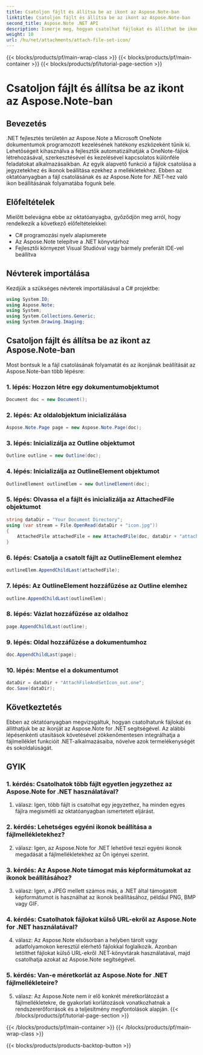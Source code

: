 ```yaml
---
title: Csatoljon fájlt és állítsa be az ikont az Aspose.Note-ban
linktitle: Csatoljon fájlt és állítsa be az ikont az Aspose.Note-ban
second_title: Aspose.Note .NET API
description: Ismerje meg, hogyan csatolhat fájlokat és állíthat be ikonokat az Aspose.Note for .NET webhelyen. Bővítse .NET-alkalmazásait ezzel a lépésenkénti oktatóanyaggal.
weight: 10
url: /hu/net/attachments/attach-file-set-icon/
---
```


{{< blocks/products/pf/main-wrap-class >}}
{{< blocks/products/pf/main-container >}}
{{< blocks/products/pf/tutorial-page-section >}}

# Csatoljon fájlt és állítsa be az ikont az Aspose.Note-ban

## Bevezetés

.NET fejlesztés területén az Aspose.Note a Microsoft OneNote dokumentumok programozott kezelésének hatékony eszközeként tűnik ki. Lehetőségeit kihasználva a fejlesztők automatizálhatják a OneNote-fájlok létrehozásával, szerkesztésével és kezelésével kapcsolatos különféle feladatokat alkalmazásaikban. Az egyik alapvető funkció a fájlok csatolása a jegyzetekhez és ikonok beállítása ezekhez a mellékletekhez. Ebben az oktatóanyagban a fájl csatolásának és az Aspose.Note for .NET-hez való ikon beállításának folyamatába fogunk bele.

## Előfeltételek

Mielőtt belevágna ebbe az oktatóanyagba, győződjön meg arról, hogy rendelkezik a következő előfeltételekkel:

- C# programozási nyelv alapismerete
- Az Aspose.Note telepítve a .NET könyvtárhoz
- Fejlesztői környezet Visual Studióval vagy bármely preferált IDE-vel beállítva

## Névterek importálása

Kezdjük a szükséges névterek importálásával a C# projektbe:

```csharp
using System.IO;
using Aspose.Note;
using System;
using System.Collections.Generic;
using System.Drawing.Imaging;
```

## Csatoljon fájlt és állítsa be az ikont az Aspose.Note-ban

Most bontsuk le a fájl csatolásának folyamatát és az ikonjának beállítását az Aspose.Note-ban több lépésre:

### 1. lépés: Hozzon létre egy dokumentumobjektumot

```csharp
Document doc = new Document();
```

### 2. lépés: Az oldalobjektum inicializálása

```csharp
Aspose.Note.Page page = new Aspose.Note.Page(doc);
```

### 3. lépés: Inicializálja az Outline objektumot

```csharp
Outline outline = new Outline(doc);
```

### 4. lépés: Inicializálja az OutlineElement objektumot

```csharp
OutlineElement outlineElem = new OutlineElement(doc);
```

### 5. lépés: Olvassa el a fájlt és inicializálja az AttachedFile objektumot

```csharp
string dataDir = "Your Document Directory";
using (var stream = File.OpenRead(dataDir + "icon.jpg"))
{
    AttachedFile attachedFile = new AttachedFile(doc, dataDir + "attachment.txt", stream, ImageFormat.Jpeg);
}
```

### 6. lépés: Csatolja a csatolt fájlt az OutlineElement elemhez

```csharp
outlineElem.AppendChildLast(attachedFile);
```

### 7. lépés: Az OutlineElement hozzáfűzése az Outline elemhez

```csharp
outline.AppendChildLast(outlineElem);
```

### 8. lépés: Vázlat hozzáfűzése az oldalhoz

```csharp
page.AppendChildLast(outline);
```

### 9. lépés: Oldal hozzáfűzése a dokumentumhoz

```csharp
doc.AppendChildLast(page);
```

### 10. lépés: Mentse el a dokumentumot

```csharp
dataDir = dataDir + "AttachFileAndSetIcon_out.one";
doc.Save(dataDir);
```

## Következtetés

Ebben az oktatóanyagban megvizsgáltuk, hogyan csatolhatunk fájlokat és állíthatjuk be az ikonját az Aspose.Note for .NET segítségével. Az alábbi lépésenkénti utasítások követésével zökkenőmentesen integrálhatja a fájlmelléklet funkcióit .NET-alkalmazásaiba, növelve azok termelékenységét és sokoldalúságát.

## GYIK

### 1. kérdés: Csatolhatok több fájlt egyetlen jegyzethez az Aspose.Note for .NET használatával?

1. válasz: Igen, több fájlt is csatolhat egy jegyzethez, ha minden egyes fájlra megismétli az oktatóanyagban ismertetett eljárást.

### 2. kérdés: Lehetséges egyéni ikonok beállítása a fájlmellékletekhez?

2. válasz: Igen, az Aspose.Note for .NET lehetővé teszi egyéni ikonok megadását a fájlmellékletekhez az Ön igényei szerint.

### 3. kérdés: Az Aspose.Note támogat más képformátumokat az ikonok beállításához?

3. válasz: Igen, a JPEG mellett számos más, a .NET által támogatott képformátumot is használhat az ikonok beállításához, például PNG, BMP vagy GIF.

### 4. kérdés: Csatolhatok fájlokat külső URL-ekről az Aspose.Note for .NET használatával?

4. válasz: Az Aspose.Note elsősorban a helyben tárolt vagy adatfolyamokon keresztül elérhető fájlokkal foglalkozik. Azonban letölthet fájlokat külső URL-ekről .NET-könyvtárak használatával, majd csatolhatja azokat az Aspose.Note segítségével.

### 5. kérdés: Van-e méretkorlát az Aspose.Note for .NET fájlmellékleteire?

5. válasz: Az Aspose.Note nem ír elő konkrét méretkorlátozást a fájlmellékletekre, de gyakorlati korlátozások vonatkozhatnak a rendszererőforrások és a teljesítmény megfontolások alapján.
{{< /blocks/products/pf/tutorial-page-section >}}

{{< /blocks/products/pf/main-container >}}
{{< /blocks/products/pf/main-wrap-class >}}

{{< blocks/products/products-backtop-button >}}
